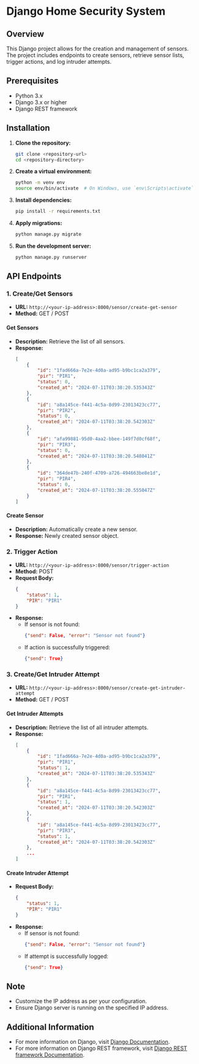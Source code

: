 # Django Home Security System

## Overview
This Django project allows for the creation and management of sensors. The project includes endpoints to create sensors, retrieve sensor lists, trigger actions, and log intruder attempts.

## Prerequisites
- Python 3.x
- Django 3.x or higher
- Django REST framework

## Installation

1. **Clone the repository:**
    ```bash
    git clone <repository-url>
    cd <repository-directory>
    ```

2. **Create a virtual environment:**
    ```bash
    python -m venv env
    source env/bin/activate  # On Windows, use `env\Scripts\activate`
    ```

3. **Install dependencies:**
    ```bash
    pip install -r requirements.txt
    ```

4. **Apply migrations:**
    ```bash
    python manage.py migrate
    ```

5. **Run the development server:**
    ```bash
    python manage.py runserver
    ```

## API Endpoints

### 1. Create/Get Sensors
- **URL:** `http://<your-ip-address>:8000/sensor/create-get-sensor`
- **Method:** GET / POST

#### Get Sensors
- **Description:** Retrieve the list of all sensors.
- **Response:**
    ```json
    [
        {
            "id": "1fad666a-7e2e-4d0a-ad95-b9bc1ca2a379",
            "pir": "PIR1",
            "status": 0,
            "created_at": "2024-07-11T03:38:20.535343Z"
        },
        {
            "id": "a8a145ce-f441-4c5a-8d99-23013423cc77",
            "pir": "PIR2",
            "status": 0,
            "created_at": "2024-07-11T03:38:20.542303Z"
        },
        {
            "id": "afa99881-95d0-4aa2-bbee-149f7d0cf68f",
            "pir": "PIR3",
            "status": 0,
            "created_at": "2024-07-11T03:38:20.548041Z"
        },
        {
            "id": "364de47b-240f-4709-a726-494663be8e1d",
            "pir": "PIR4",
            "status": 0,
            "created_at": "2024-07-11T03:38:20.555047Z"
        }
    ]
    ```

#### Create Sensor
- **Description:** Automatically create a new sensor.
- **Response:** Newly created sensor object.

### 2. Trigger Action
- **URL:** `http://<your-ip-address>:8000/sensor/trigger-action`
- **Method:** POST
- **Request Body:**
    ```json
    {
        "status": 1,
        "PIR": "PIR1"
    }
    ```
- **Response:**
    - If sensor is not found:
        ```json
        {"send": False, "error": "Sensor not found"}
        ```
    - If action is successfully triggered:
        ```json
        {"send": True}
        ```

### 3. Create/Get Intruder Attempt
- **URL:** `http://<your-ip-address>:8000/sensor/create-get-intruder-attempt`
- **Method:** GET / POST

#### Get Intruder Attempts
- **Description:** Retrieve the list of all intruder attempts.
- **Response:**
    ```json
    [
        {
            "id": "1fad666a-7e2e-4d0a-ad95-b9bc1ca2a379",
            "pir": "PIR1",
            "status": 1,
            "created_at": "2024-07-11T03:38:20.535343Z"
        },
        {
            "id": "a8a145ce-f441-4c5a-8d99-23013423cc77",
            "pir": "PIR1",
            "status": 1,
            "created_at": "2024-07-11T03:38:20.542303Z"
        },
        {
            "id": "a8a145ce-f441-4c5a-8d99-23013423cc77",
            "pir": "PIR3",
            "status": 1,
            "created_at": "2024-07-11T03:38:20.542303Z"
        },
        ...
    ]
    ```

#### Create Intruder Attempt
- **Request Body:**
    ```json
    {
        "status": 1,
        "PIR": "PIR1"
    }
    ```
- **Response:**
    - If sensor is not found:
        ```json
        {"send": False, "error": "Sensor not found"}
        ```
    - If attempt is successfully logged:
        ```json
        {"send": True}
        ```

## Note
- Customize the IP address as per your configuration.
- Ensure Django server is running on the specified IP address.

## Additional Information
- For more information on Django, visit [Django Documentation](https://docs.djangoproject.com/en/stable/).
- For more information on Django REST framework, visit [Django REST framework Documentation](https://www.django-rest-framework.org/).